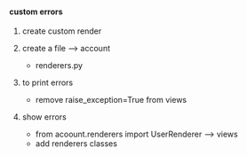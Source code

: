 #### custom errors
1. create custom render

2. create a file --> account
    - renderers.py

3. to print errors
    - remove raise_exception=True from views

4. show errors
    - from acoount.renderers import UserRenderer --> views
    - add renderers classes
